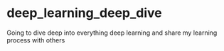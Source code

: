 # deep_learning_deep_dive
Going to dive deep into everything deep learning and share my learning process with others
